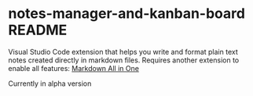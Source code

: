 # notes-manager-and-kanban-board README

Visual Studio Code extension that helps you write and format plain text notes created directly in markdown files. Requires another extension to enable all features: [Markdown All in One](https://marketplace.visualstudio.com/items?itemName=yzhang.markdown-all-in-one)

Currently in alpha version
